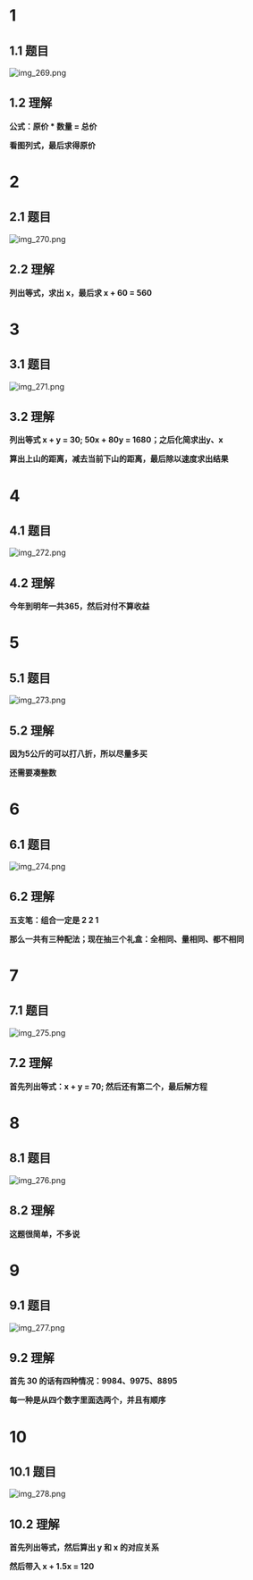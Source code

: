 # 1

## 1.1 题目

![img_269.png](img_269.png)

## 1.2 理解

**公式：原价 * 数量 = 总价**

**看图列式，最后求得原价**

# 2

## 2.1 题目

![img_270.png](img_270.png)

## 2.2 理解

**列出等式，求出 x，最后求 x + 60 = 560**

# 3

## 3.1 题目

![img_271.png](img_271.png)

## 3.2 理解

**列出等式 x + y = 30; 50x + 80y = 1680；之后化简求出y、x**

**算出上山的距离，减去当前下山的距离，最后除以速度求出结果**

# 4

## 4.1 题目

![img_272.png](img_272.png)

## 4.2 理解

**今年到明年一共365，然后对付不算收益**

# 5

## 5.1 题目

![img_273.png](img_273.png)

## 5.2 理解

**因为5公斤的可以打八折，所以尽量多买**

**还需要凑整数**

# 6

## 6.1 题目

![img_274.png](img_274.png)

## 6.2 理解

**五支笔：组合一定是 2 2 1**

**那么一共有三种配法；现在抽三个礼盒：全相同、量相同、都不相同**

# 7

## 7.1 题目

![img_275.png](img_275.png)

## 7.2 理解

**首先列出等式：x + y = 70; 然后还有第二个，最后解方程**

# 8

## 8.1 题目

![img_276.png](img_276.png)

## 8.2 理解

**这题很简单，不多说**

# 9

## 9.1 题目

![img_277.png](img_277.png)

## 9.2 理解

**首先 30 的话有四种情况：9984、9975、8895**

**每一种是从四个数字里面选两个，并且有顺序**

# 10

## 10.1 题目

![img_278.png](img_278.png)

## 10.2 理解

**首先列出等式，然后算出 y 和 x 的对应关系**

**然后带入 x + 1.5x = 120**